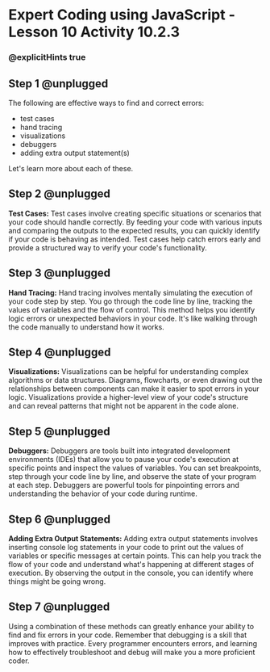 # Expert Coding using JavaScript - Lesson 10 Activity 10.2.3
### @explicitHints true

## Step 1 @unplugged

The following are effective ways to find and correct errors: 

 - test cases
 - hand tracing
 - visualizations
 - debuggers
 - adding extra output statement(s)

Let's learn more about each of these.

## Step 2 @unplugged

**Test Cases:** Test cases involve creating specific situations or scenarios that your code should handle correctly. By feeding your code with various inputs and comparing the outputs to the expected results, you can quickly identify if your code is behaving as intended. Test cases help catch errors early and provide a structured way to verify your code's functionality.
   

## Step 3 @unplugged

**Hand Tracing:** Hand tracing involves mentally simulating the execution of your code step by step. You go through the code line by line, tracking the values of variables and the flow of control. This method helps you identify logic errors or unexpected behaviors in your code. It's like walking through the code manually to understand how it works.
    

## Step 4 @unplugged

**Visualizations:** Visualizations can be helpful for understanding complex algorithms or data structures. Diagrams, flowcharts, or even drawing out the relationships between components can make it easier to spot errors in your logic. Visualizations provide a higher-level view of your code's structure and can reveal patterns that might not be apparent in the code alone.

## Step 5 @unplugged

**Debuggers:** Debuggers are tools built into integrated development environments (IDEs) that allow you to pause your code's execution at specific points and inspect the values of variables. You can set breakpoints, step through your code line by line, and observe the state of your program at each step. Debuggers are powerful tools for pinpointing errors and understanding the behavior of your code during runtime.

## Step 6 @unplugged

**Adding Extra Output Statements:** Adding extra output statements involves inserting console log statements in your code to print out the values of variables or specific messages at certain points. This can help you track the flow of your code and understand what's happening at different stages of execution. By observing the output in the console, you can identify where things might be going wrong.

## Step 7 @unplugged

Using a combination of these methods can greatly enhance your ability to find and fix errors in your code. Remember that debugging is a skill that improves with practice. Every programmer encounters errors, and learning how to effectively troubleshoot and debug will make you a more proficient coder.

